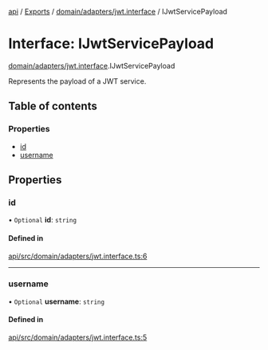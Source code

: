[api](../README.md) / [Exports](../modules.md) / [domain/adapters/jwt.interface](../modules/domain_adapters_jwt_interface.md) / IJwtServicePayload

# Interface: IJwtServicePayload

[domain/adapters/jwt.interface](../modules/domain_adapters_jwt_interface.md).IJwtServicePayload

Represents the payload of a JWT service.

## Table of contents

### Properties

- [id](domain_adapters_jwt_interface.IJwtServicePayload.md#id)
- [username](domain_adapters_jwt_interface.IJwtServicePayload.md#username)

## Properties

### id

• `Optional` **id**: `string`

#### Defined in

[api/src/domain/adapters/jwt.interface.ts:6](https://github.com/No-Country/c16-58-t-typescript/blob/d2fd85f/api/src/domain/adapters/jwt.interface.ts#L6)

___

### username

• `Optional` **username**: `string`

#### Defined in

[api/src/domain/adapters/jwt.interface.ts:5](https://github.com/No-Country/c16-58-t-typescript/blob/d2fd85f/api/src/domain/adapters/jwt.interface.ts#L5)
